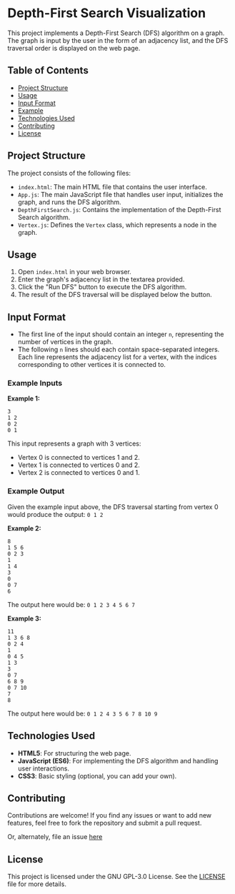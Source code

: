 # Depth-First Search Visualization

This project implements a Depth-First Search (DFS) algorithm on a graph. The graph is input by the user in the form of an adjacency list, and the DFS traversal order is displayed on the web page.

## Table of Contents

- [Project Structure](#project-structure)
- [Usage](#usage)
- [Input Format](#input-format)
- [Example](#example)
- [Technologies Used](#technologies-used)
- [Contributing](#contributing)
- [License](#license)

## Project Structure

The project consists of the following files:

- `index.html`: The main HTML file that contains the user interface.
- `App.js`: The main JavaScript file that handles user input, initializes the graph, and runs the DFS algorithm.
- `DepthFirstSearch.js`: Contains the implementation of the Depth-First Search algorithm.
- `Vertex.js`: Defines the `Vertex` class, which represents a node in the graph.

## Usage

1. Open `index.html` in your web browser.
2. Enter the graph's adjacency list in the textarea provided.
3. Click the "Run DFS" button to execute the DFS algorithm.
4. The result of the DFS traversal will be displayed below the button.

## Input Format

- The first line of the input should contain an integer `n`, representing the number of vertices in the graph.
- The following `n` lines should each contain space-separated integers. Each line represents the adjacency list for a vertex, with the indices corresponding to other vertices it is connected to.

### Example Inputs

**Example 1:**

```
3
1 2
0 2
0 1
```

This input represents a graph with 3 vertices:

- Vertex 0 is connected to vertices 1 and 2.
- Vertex 1 is connected to vertices 0 and 2.
- Vertex 2 is connected to vertices 0 and 1.

### Example Output

Given the example input above, the DFS traversal starting from vertex 0 would produce the output:
`0 1 2`

**Example 2:**

```
8
1 5 6
0 2 3
1
1 4
3
0
0 7
6
```

The output here would be: `0 1 2 3 4 5 6 7`

**Example 3:**

```
11
1 3 6 8
0 2 4
1
0 4 5
1 3
3
0 7
6 8 9
0 7 10
7
8
```

The output here would be: `0 1 2 4 3 5 6 7 8 10 9`

## Technologies Used

- **HTML5**: For structuring the web page.
- **JavaScript (ES6)**: For implementing the DFS algorithm and handling user interactions.
- **CSS3**: Basic styling (optional, you can add your own).

## Contributing

Contributions are welcome! If you find any issues or want to add new features, feel free to fork the repository and submit a pull request.

Or, alternately, file an issue [here](https://github.com/prithvirajdeshmane/DepthFirstSearch/issues)

## License

This project is licensed under the GNU GPL-3.0 License. See the [LICENSE](LICENSE) file for more details.
